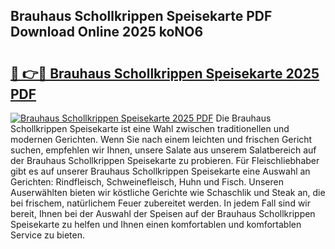 ## Brauhaus Schollkrippen Speisekarte PDF Download Online 2025 koNO6

# <h2><a href="http://gcagkg7.nevu.top/?p=Brauhaus+Schollkrippen+Speisekarte">🔗 👉🔴 Brauhaus Schollkrippen Speisekarte 2025 PDF</a></h2>

[![Brauhaus Schollkrippen Speisekarte 2025 PDF](https://i.imgur.com/dBaPXMq.png)](http://gcagkg7.nevu.top/?p=Brauhaus+Schollkrippen+Speisekarte)
Die Brauhaus Schollkrippen Speisekarte ist eine Wahl zwischen traditionellen und modernen Gerichten. Wenn Sie nach einem leichten und frischen Gericht suchen, empfehlen wir Ihnen, unsere Salate aus unserem Salatbereich auf der Brauhaus Schollkrippen Speisekarte zu probieren. Für Fleischliebhaber gibt es auf unserer Brauhaus Schollkrippen Speisekarte eine Auswahl an Gerichten: Rindfleisch, Schweinefleisch, Huhn und Fisch. Unseren Auserwählten bieten wir köstliche Gerichte wie Schaschlik und Steak an, die bei frischem, natürlichem Feuer zubereitet werden. In jedem Fall sind wir bereit, Ihnen bei der Auswahl der Speisen auf der Brauhaus Schollkrippen Speisekarte zu helfen und Ihnen einen komfortablen und komfortablen Service zu bieten.
